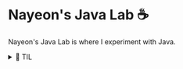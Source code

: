 # Nayeon's Java Lab ☕

Nayeon's Java Lab is where I experiment with Java.

<details>
    <summary>🧪 TIL</summary>
    <ul>
        <li><code>Lengths.java`</code>: Escape characters aren't count towards the length of a string.</li>
        <li><code>Equality.java</code>: When two or more strings are created without <code>new</code>, then they both refer the same value.
        </li>
    </ul>
</details>
